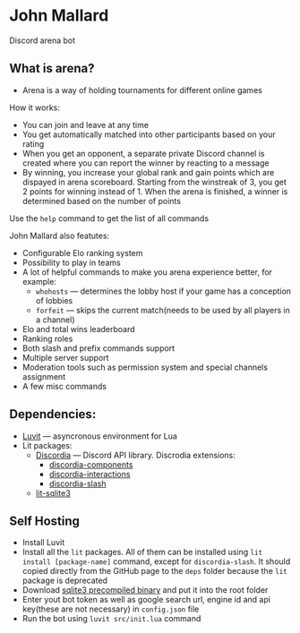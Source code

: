 # John Mallard

Discord arena bot

What is arena?
-------

- Arena is a way of holding tournaments for different online games

How it works:

- You can join and leave at any time
- You get automatically matched into other participants based on your rating
- When you get an opponent, a separate private Discord channel is created where you can report the winner by reacting to a message
- By winning, you increase your global rank and gain points which are dispayed in arena scoreboard. Starting from the winstreak of 3, you get 2 points for winning instead of 1. When the arena is finished, a winner is determined based on the number of points

Use the `help` command to get the list of all commands

John Mallard also featutes:

- Configurable Elo ranking system
- Possibility to play in teams
- A lot of helpful commands to make you arena experience better, for example: 
  - `whohosts` — determines the lobby host if your game has a conception of lobbies
  - `forfeit` — skips the current match(needs to be used by all players in a channel)
- Elo and total wins leaderboard
- Ranking roles
- Both slash and prefix commands support
- Multiple server support
- Moderation tools such as permission system and special channels assignment
- A few misc commands

Dependencies:
-------

- [Luvit](https://github.com/luvit/luvit) — asyncronous environment for Lua
- Lit packages:
  - [Discordia](https://github.com/SinisterRectus/Discordia) — Discord API library. Discrodia extensions:
    - [discordia-components](https://github.com/Bilal2453/discordia-components)
    - [discordia-interactions](https://github.com/Bilal2453/discordia-interactions)
    - [discordia-slash](https://github.com/GitSparTV/discordia-slash)
  - [lit-sqlite3](https://github.com/SinisterRectus/lit-sqlite3)

Self Hosting
-------
- Install Luvit
- Install all the `lit` packages. All of them can be installed using `lit install [package-name]` command, except for `discordia-slash`. It should copied directly from the GitHub page to the `deps` folder because the `lit` package is deprecated
- Download [sqlite3 precompiled binary](https://sqlite.org/download.html) and put it into the root folder
- Enter yout bot token as well as google search url, engine id and api key(these are not necessary) in `config.json` file
- Run the bot using `luvit src/init.lua` command
